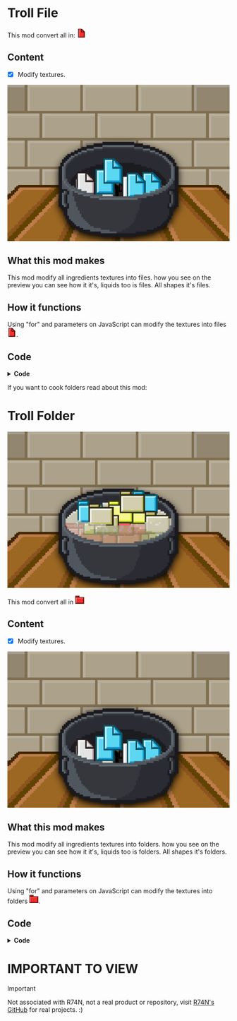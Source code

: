 # Troll File

This mod convert all in: <img src="data:image/png;base64,iVBORw0KGgoAAAANSUhEUgAAACAAAAAgCAYAAABzenr0AAAA3UlEQVRYR+3WPQ6DMAwFYHO2cgN2bsKUuWMvkJ0ZqYK1MzsXYO0JQAH6I6M0fsgdqjobYJIvDwLJiLUT0cTPSY47okxSx2t2Nx0FhI6PIKKA1rnkhPKq2tWgCBVAW5aUe//EIIgk4F7X0SSKvl+uBUBz9XQeX6VShA7AOWou6+NAEWqAkNRtXBNBEKqAMDiKUAegiK8AEIQOYFsFseXy6Z1QASS/WG8FfHn+NkAyc74qVBMwgCVgCVgCloAl8AcJDMOy39doj12R/Hec2GahKBiADiCtFycg7RCt44AZx78yMBaKBV0AAAAASUVORK5CYIIA" width="20px" height="20px">

## Content

- [x] Modify textures.

![Preview](./preview.png)

## What this mod makes

This mod modify all ingredients textures into files. how you see on the preview you can see how it it's, liquids too is files. All shapes it's files.

## How it functions

Using "for" and parameters on JavaScript can modify the textures into files <img src="data:image/png;base64,iVBORw0KGgoAAAANSUhEUgAAACAAAAAgCAYAAABzenr0AAAA3UlEQVRYR+3WPQ6DMAwFYHO2cgN2bsKUuWMvkJ0ZqYK1MzsXYO0JQAH6I6M0fsgdqjobYJIvDwLJiLUT0cTPSY47okxSx2t2Nx0FhI6PIKKA1rnkhPKq2tWgCBVAW5aUe//EIIgk4F7X0SSKvl+uBUBz9XQeX6VShA7AOWou6+NAEWqAkNRtXBNBEKqAMDiKUAegiK8AEIQOYFsFseXy6Z1QASS/WG8FfHn+NkAyc74qVBMwgCVgCVgCloAl8AcJDMOy39doj12R/Hec2GahKBiADiCtFycg7RCt44AZx78yMBaKBV0AAAAASUVORK5CYIIA" width="20px" height="20px">.

## Code

<details>
<summary><b>Code</b></summary>

```javascript
// Nico1Monte's Mod
// Troll File

for (ingredient in ingredients) {
    ingredients[ingredient].shape = "rectangle_fold_top_right"
}

for (ingredient in ingredients) {
    ingredients[ingredient].name = "file"
}

for (ingredient in ingredients) {
    ingredients[ingredient].adj = "file"
}

for (ingredient in ingredients) {
    ingredients[ingredient].behaviour = "0"
}

for (ingredient in ingredients) {
    ingredients[ingredient].placedShape = "rectangle_fold_top_right"
}

for (ingredient in ingredients) {
    ingredients[ingredient].placedShape = "rectangle_fold_top_right"
}

// Made by Nico1Monte
// Help by Mod:
// R74n.js
```

</details>

If you want to cook folders read about this mod:

# Troll Folder

![Preview](./preview2.png)

This mod convert all in <img src="data:image/png;base64,iVBORw0KGgoAAAANSUhEUgAAACAAAAAgCAYAAABzenr0AAAAs0lEQVRYR2NkGGDA6MzA8J9cN+xlYGAkVy9M3+BxwFoDA6I8c+zFBYbeFxClVA0BkANAhhMCu14wMFyGKhpeDiDkc1rJU5QIqeEouAP2NDdTwzzizLh9m8Fl0SKwWvo74PZthu27FsFzEoYDPq5dS5wvyFQFy2mwrDzqgNEQGA2B0RAYDYHREBgNgUEWAtDGAplVPUnaMNsDcXHglgq9AIYD6GUxuj0D3yoeKJ/DO6cD7QAANqDRUe30zN0AAAAASUVORK5CYIIA" width="20px" height="20px">

## Content

- [x] Modify textures.

![Preview](./preview.png)

## What this mod makes

This mod modify all ingredients textures into folders. how you see on the preview you can see how it it's, liquids too is folders. All shapes it's folders.

## How it functions

Using "for" and parameters on JavaScript can modify the textures into folders <img src="data:image/png;base64,iVBORw0KGgoAAAANSUhEUgAAACAAAAAgCAYAAABzenr0AAAAs0lEQVRYR2NkGGDA6MzA8J9cN+xlYGAkVy9M3+BxwFoDA6I8c+zFBYbeFxClVA0BkANAhhMCu14wMFyGKhpeDiDkc1rJU5QIqeEouAP2NDdTwzzizLh9m8Fl0SKwWvo74PZthu27FsFzEoYDPq5dS5wvyFQFy2mwrDzqgNEQGA2B0RAYDYHREBgNgUEWAtDGAplVPUnaMNsDcXHglgq9AIYD6GUxuj0D3yoeKJ/DO6cD7QAANqDRUe30zN0AAAAASUVORK5CYIIA" width="20px" height="20px">.

## Code

<details>
<summary><b>Code</b></summary>

```javascript
// Nico1Monte's Mod
// Troll Folder

for (ingredient in ingredients) {
    ingredients[ingredient].shape = "rectangle_tab";
    ingredients[ingredient].name = "folder";
    ingredients[ingredient].adj = "folder";
    ingredients[ingredient].behaviour = "0"
    ingredients[ingredient].placedShape = "rectangle_tab"
}

// Made by Nico1Monte
// Help by Mod:
// R74n.js
```

</details>

# IMPORTANT TO VIEW

> [!IMPORTANT]
> Not associated with R74N, not a real product or repository, visit [R74N's GitHub](https://github.com/R74nCom) for real projects. :)